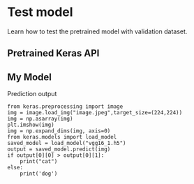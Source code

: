 # Test model

Learn how to test the pretrained model with validation dataset.

## Pretrained Keras API

## My Model

Prediction output

```text
from keras.preprocessing import image
img = image.load_img("image.jpeg",target_size=(224,224))
img = np.asarray(img)
plt.imshow(img)
img = np.expand_dims(img, axis=0)
from keras.models import load_model
saved_model = load_model("vgg16_1.h5")
output = saved_model.predict(img)
if output[0][0] > output[0][1]:
    print("cat")
else:
    print('dog')
```

